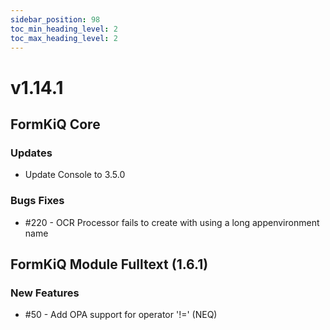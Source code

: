 ```yaml
---
sidebar_position: 98
toc_min_heading_level: 2
toc_max_heading_level: 2
---
```


# v1.14.1

## FormKiQ Core

### Updates

* Update Console to 3.5.0

### Bugs Fixes

* #220 - OCR Processor fails to create with using a long appenvironment name

## FormKiQ Module Fulltext (1.6.1)

### New Features

* #50 - Add OPA support for operator '!=' (NEQ)
